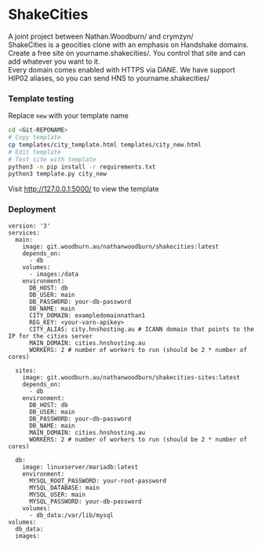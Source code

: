 # ShakeCities
A joint project between Nathan.Woodburn/ and crymzyn/  
ShakeCities is a geocities clone with an emphasis on Handshake domains.  
Create a free site on yourname.shakecities/. You control that site and can add whatever you want to it.  
Every domain comes enabled with HTTPS via DANE. We have support HIP02 aliases, so you can send HNS to yourname.shakecities/  




### Template testing

Replace `new` with your template name

```sh
cd <Git-REPONAME>
# Copy template
cp templates/city_template.html templates/city_new.html
# Edit template
# Test site with template
python3 -m pip install -r requirements.txt
python3 template.py city_new
```

Visit http://127.0.0.1:5000/ to view the template


### Deployment
```
version: '3'
services:
  main:
    image: git.woodburn.au/nathanwoodburn/shakecities:latest
    depends_on:
      - db
    volumes:
      - images:/data
    environment:
      DB_HOST: db
      DB_USER: main
      DB_PASSWORD: your-db-password
      DB_NAME: main
      CITY_DOMAIN: exampledomainnathan1
      REG_KEY: <your-varo-apikey>
      CITY_ALIAS: city.hnshosting.au # ICANN domain that points to the IP for the cities server
      MAIN_DOMAIN: cities.hnshosting.au
      WORKERS: 2 # number of workers to run (should be 2 * number of cores)

  sites:
    image: git.woodburn.au/nathanwoodburn/shakecities-sites:latest
    depends_on:
      - db
    environment:
      DB_HOST: db
      DB_USER: main
      DB_PASSWORD: your-db-password
      DB_NAME: main
      MAIN_DOMAIN: cities.hnshosting.au
      WORKERS: 2 # number of workers to run (should be 2 * number of cores)

  db:
    image: linuxserver/mariadb:latest
    environment:
      MYSQL_ROOT_PASSWORD: your-root-password
      MYSQL_DATABASE: main
      MYSQL_USER: main
      MYSQL_PASSWORD: your-db-password
    volumes:
      - db_data:/var/lib/mysql
volumes:
  db_data:
  images:
```